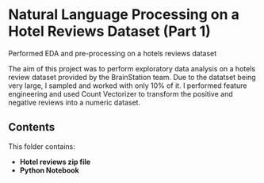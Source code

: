 # Natural Language Processing on a Hotel Reviews Dataset (Part 1)
 Performed EDA and pre-processing on a hotels reviews dataset

The aim of this project was to perform exploratory data analysis on a hotels review dataset provided by the BrainStation team. Due to the datatset being very large, I sampled and worked with only 10% of it. I performed feature engineering and used Count Vectorizer to transform the positive and negative reviews into a numeric dataset.

## Contents

This folder contains:
- **Hotel reviews zip file**
- **Python Notebook**
